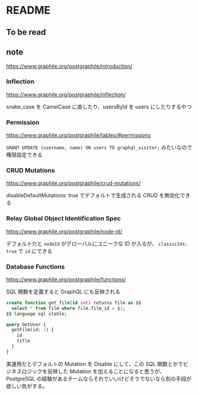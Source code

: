 # README

## To be read

## note

https://www.graphile.org/postgraphile/introduction/

### Inflection

https://www.graphile.org/postgraphile/inflection/

snake_case を CamelCase に直したり、usersById を users にしたりするやつ

### Permission

https://www.graphile.org/postgraphile/tables/#permissions

`GRANT UPDATE (username, name) ON users TO graphql_visitor;` みたいなので権限設定できる

### CRUD Mutations

https://www.graphile.org/postgraphile/crud-mutations/

disableDefaultMutations: true でデフォルトで生成される CRUD を無効化できる

### Relay Global Object Identification Spec

https://www.graphile.org/postgraphile/node-id/

デフォルトだと `nodeId` がグローバルにユニークな ID が入るが、 `classicIds: true` で `id` にできる

### Database Functions

https://www.graphile.org/postgraphile/functions/

SQL 関数を定義すると GraphQL にも反映される

```sql
create function get_film(id int) returns film as $$
  select * from film where film.film_id = $1;
$$ language sql stable;
```

```graphql
query GetUser {
  getFilm(id: 1) {
    id
    title
  }
}
```

実運用だとデフォルトの Mutation を Disable にして、この SQL 関数とかでビジネスロジックを反映した Mutation を加えることになると思うが、
PostgreSQL の経験があるチームならそれでいいけどそうでないなら別の手段が欲しい気がする。
